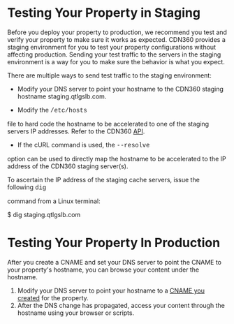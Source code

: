<!--?xml version="1.0" encoding="utf-8"?-->

# Testing Your Property in Staging

Before you deploy your property to production, we recommend you test and verify your property to make sure it works as expected. CDN360 provides a staging environment for you to test your property configurations without affecting production. Sending your test traffic to the servers in the staging environment is a way for you to make sure the behavior is what you expect.

There are multiple ways to send test traffic to the staging environment:

- Modify your DNS server to point your hostname to the CDN360 staging hostname staging.qtlgslb.com.

<!-- -->

- Modify the <span style="font-family: 'Courier New';">/etc/hosts</span>

 file to hard code the hostname to be accelerated to one of the staging servers IP addresses. Refer to the CDN360 [API](<http://cdn360doc.quantil.com/apidocs/api.html>).
- If the cURL command is used, the <span style="font-family: 'Courier New';">--resolve</span>

 option can be used to directly map the hostname to be accelerated to the IP address of the CDN360 staging server(s).

<!-- -->

To ascertain the IP address of the staging cache servers, issue the following <span style="font-family: 'Courier New';">dig</span>

 command from a Linux terminal:

$ dig staging.qtlgslb.com


# Testing Your Property In Production

After you create a CNAME and set your DNS server to point the CNAME to your property's hostname, you can browse your content under the hostname.

1. Modify your DNS server to point your hostname to a [CNAME you created](<../CNAMEs/Creating a CNAME.htm>) for the property.
2. After the DNS change has propagated, access your content through the hostname using your browser or scripts.

<!-- -->

